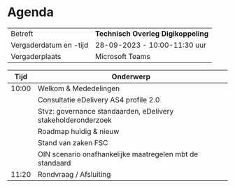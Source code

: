 # Agenda

|  |   |
|------------------------|-------------------------------------| 
| Betreft  | **Technisch Overleg Digikoppeling** |
| Vergaderdatum en -tijd | 28-09-2023 - 10:00-11:30 uur  |
| Vergaderplaats  | Microsoft Teams |


| Tijd | Onderwerp |
| --- | --- |
| 10:00 | Welkom & Mededelingen        |    
|  | Consultatie eDelivery AS4 profile 2.0                        | 
|  | Stvz: governance standaarden, eDelivery stakeholderonderzoek |
|  | Roadmap huidig & nieuw |
|  | Stand van zaken FSC |
|  | OIN scenario onafhankelijke maatregelen mbt de standaard |
| 11:20 | Rondvraag / Afsluiting |
